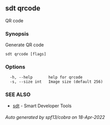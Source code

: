 ## sdt qrcode

QR code

### Synopsis

Generate QR code

```
sdt qrcode [flags]
```

### Options

```
  -h, --help       help for qrcode
  -s, --size int   Image size (default 256)
```

### SEE ALSO

* [sdt](sdt.md)	 - Smart Developer Tools

###### Auto generated by spf13/cobra on 18-Apr-2022
